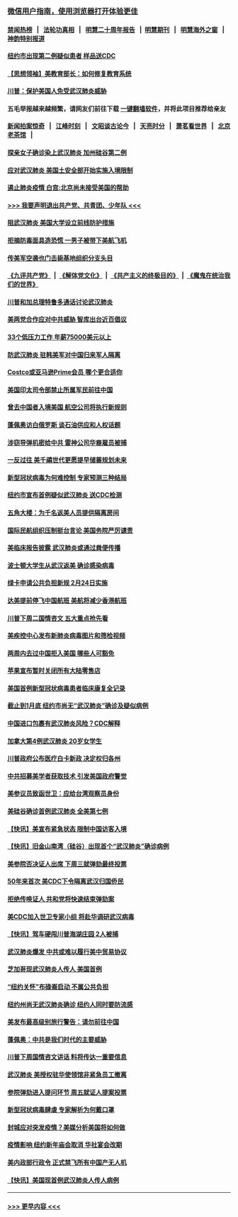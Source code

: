### [微信用户指南，使用浏览器打开体验更佳](https://github.com/gfw-breaker/banned-news1/blob/master/indexes/wechat-guide.md?t=0)
#### [禁闻热榜](热点新闻.md?t=0)  &nbsp;&nbsp;|&nbsp;&nbsp; [法轮功真相](https://github.com/gfw-breaker/truth/blob/master/README.md?t=0) &nbsp;&nbsp;|&nbsp;&nbsp; [明慧二十周年报告](https://github.com/gfw-breaker/mh-reports/blob/master/README.md?t=0) &nbsp;&nbsp;|&nbsp;&nbsp;[明慧期刊](https://github.com/gfw-breaker/mh-qikan) &nbsp;&nbsp;|&nbsp;&nbsp; [明慧海外之窗](https://github.com/gfw-breaker/mh-news/blob/master/README.md?t=0) &nbsp;&nbsp;|&nbsp;&nbsp; [神韵特别报道](https://github.com/gfw-breaker/mh-news/blob/master/shenyun.md?t=0)
#### [纽约市出现第二例疑似患者 样品送CDC](../pages/nsc412/n11840010.md?t=02031211) 
#### [【思想领袖】美教育部长：如何修复教育系统](../pages/nsc412/n11690865.md?t=02031211) 
#### [川普：保护美国人免受武汉肺炎威胁](../pages/nsc412/n11839718.md?t=02031211) 
#### 五毛举报越来越频繁，请网友们前往下载 [一键翻墙软件](https://github.com/gfw-breaker/ssr-accounts)，并将此项目推荐给亲友
#### [新闻拍案惊奇](https://github.com/gfw-breaker/banned-news1/blob/master/pages/link4.md) &nbsp;&nbsp;|&nbsp;&nbsp; [江峰时刻](https://github.com/gfw-breaker/banned-news1/blob/master/pages/link4.md) &nbsp;&nbsp;|&nbsp;&nbsp; [文昭谈古论今](https://github.com/gfw-breaker/banned-news1/blob/master/pages/link4.md) &nbsp;&nbsp;|&nbsp;&nbsp; [天亮时分](https://github.com/gfw-breaker/banned-news1/blob/master/pages/link4.md) &nbsp;&nbsp;|&nbsp;&nbsp; [萧茗看世界](https://github.com/gfw-breaker/banned-news1/blob/master/pages/link4.md) &nbsp;&nbsp;|&nbsp;&nbsp; [北京老茶馆](https://github.com/gfw-breaker/banned-news1/blob/master/pages/link4.md) &nbsp;&nbsp;|&nbsp;&nbsp; 
#### [探亲女子确诊染上武汉肺炎 加州硅谷第二例](../pages/nsc412/n11839784.md?t=02031211) 
#### [应对武汉肺炎 美国土安全部开始实施入境限制](../pages/nsc412/n11839729.md?t=02031211) 
#### [遏止肺炎疫情 白宫:北京尚未接受美国的帮助](../pages/nsc412/n11839660.md?t=02031211) 
#### [>>> 我要声明退出共产党、共青团、少年队 <<<](https://github.com/begood0513/goodnews/blob/master/quit/letter.md) 
#### [阻武汉肺炎 美国大学设立前线防护措施](../pages/nsc412/n11839479.md?t=02031211) 
#### [拒摘防毒面具造恐慌 一男子被带下美航飞机](../pages/nsc412/n11839455.md?t=02031211) 
#### [传美军空袭也门击毙基地组织分支头目](../pages/nsc412/n11839210.md?t=02031211) 
#### [《九评共产党》](https://github.com/begood0513/9ping.md/blob/master/README.md) &nbsp;|&nbsp; [《解体党文化》](../../../../jtdwh.md/blob/master/README.md)  &nbsp;|&nbsp; [《共产主义的终极目的》](../../../../gczydzjmd.md/blob/master/README.md) &nbsp;|&nbsp; [《魔鬼在统治我们的世界》](../../../../mgztzwmdsj.md/blob/master/README.md) 
#### [川普和加总理特鲁多通话讨论武汉肺炎](../pages/nsc412/n11839128.md?t=02031211) 
#### [美两党合作应对中共威胁 智库出台近百倡议](../pages/nsc412/n11838437.md?t=02031211) 
#### [33个低压力工作 年薪75000美元以上](../pages/nsc412/n11834441.md?t=02031211) 
#### [防武汉肺炎 驻韩美军对中国归来军人隔离](../pages/nsc412/n11838970.md?t=02031211) 
#### [Costco或亚马逊Prime会员 哪个更合适你](../pages/nsc412/n11834459.md?t=02031211) 
#### [美国印太司令部禁止所属军民前往中国](../pages/nsc412/n11838418.md?t=02031211) 
#### [曾去中国者入境美国 航空公司将执行新规则](../pages/nsc412/n11838375.md?t=02031211) 
#### [蓬佩奥访白俄罗斯 谈石油供应和人权话题](../pages/nsc412/n11838242.md?t=02031211) 
#### [涉窃导弹机密给中共 雷神公司华裔雇员被捕](../pages/nsc412/n11838129.md?t=02031211) 
#### [一反过往 美千禧世代更愿提早储蓄规划未来](../pages/nsc412/n11837601.md?t=02031211) 
#### [新型冠状病毒为何难控制 专家预测三种结局](../pages/nsc412/n11838002.md?t=02031211) 
#### [纽约市宣布首例疑似武汉肺炎 送CDC检测](../pages/nsc412/n11837852.md?t=02031211) 
#### [五角大楼：为千名返美人员提供隔离房间](../pages/nsc412/n11837831.md?t=02031211) 
#### [国际民航组织压制挺台言论 美国务院严厉谴责](../pages/nsc412/n11837791.md?t=02031211) 
#### [美临床报告披露 武汉肺炎或通过粪便传播](../pages/nsc412/n11837626.md?t=02031211) 
#### [波士顿大学生从武汉返美 确诊感染病毒](../pages/nsc412/n11837580.md?t=02031211) 
#### [绿卡申请公共负担新规 2月24日实施](../pages/nsc412/n11836634.md?t=02031211) 
#### [达美提前停飞中国航班 美航将减少香港航班](../pages/nsc412/n11837649.md?t=02031211) 
#### [川普下周二国情咨文 五大重点抢先看](../pages/nsc412/n11837512.md?t=02031211) 
#### [美疾控中心发布新肺炎病毒图片和筛检视频](../pages/nsc412/n11837491.md?t=02031211) 
#### [两周内去过中国拒入美国 哪些人可豁免](../pages/nsc412/n11837400.md?t=02031211) 
#### [苹果宣布暂时关闭所有大陆零售店](../pages/nsc412/n11837097.md?t=02031211) 
#### [美国首例新型冠状病毒患者临床康复全记录](../pages/nsc412/n11836513.md?t=02031211) 
#### [截止到1月底  纽约市尚无“武汉肺炎”确诊及疑似病例](../pages/nsc412/n11836657.md?t=02031211) 
#### [中国进口包裹有武汉肺炎风险？CDC解释](../pages/nsc412/n11836321.md?t=02031211) 
#### [加拿大第4例武汉肺炎 20岁女学生](../pages/nsc412/n11836537.md?t=02031211) 
#### [川普政府公布医疗白卡新政 决定权归各州](../pages/nsc412/n11836336.md?t=02031211) 
#### [中共招募美学者获取技术 引发美国政府警觉](../pages/nsc412/n11836277.md?t=02031211) 
#### [美参议员致函世卫：应给台湾观察员身份](../pages/nsc412/n11836183.md?t=02031211) 
#### [美硅谷确诊首例武汉肺炎 全美第七例](../pages/nsc412/n11836093.md?t=02031211) 
#### [【快讯】美宣布紧急状态 限制中国访客入境](../pages/nsc412/n11836030.md?t=02031211) 
#### [【快讯】旧金山南湾（硅谷）出现首个“武汉肺炎”确诊病例](../pages/nsc412/n11836084.md?t=02031211) 
#### [美参院否决证人出席 下周三就弹劾最终投票](../pages/nsc412/n11835900.md?t=02031211) 
#### [50年来首次 美CDC下令隔离武汉归国侨民](../pages/nsc412/n11835854.md?t=02031211) 
#### [拒绝传唤证人 共和党将快速结束弹劾案](../pages/nsc412/n11835573.md?t=02031211) 
#### [美CDC加入世卫专家小组 将赴华调研武汉病毒](../pages/nsc412/n11835584.md?t=02031211) 
#### [【快讯】驾车硬闯川普海湖庄园 2人被捕](../pages/nsc412/n11835785.md?t=02031211) 
#### [武汉肺炎爆发 中共或难以履行美中贸易协议](../pages/nsc412/n11834752.md?t=02031211) 
#### [芝加哥现武汉肺炎人传人 美国首例](../pages/nsc412/n11834730.md?t=02031211) 
#### [“纽约关怀”布碌崙启动  不属公共负担](../pages/nsc412/n11834269.md?t=02031211) 
#### [纽约州尚无武汉肺炎确诊  纽约人同时要防流感](../pages/nsc412/n11834247.md?t=02031211) 
#### [美发布最高级别旅行警告：请勿前往中国](../pages/nsc412/n11834038.md?t=02031211) 
#### [蓬佩奥：中共是我们时代的主要威胁](../pages/nsc412/n11833434.md?t=02031211) 
#### [川普下周国情咨文讲话 料将传达一重要信息](../pages/nsc412/n11833714.md?t=02031211) 
#### [武汉肺炎 美授权驻华使领馆非紧急员工撤离](../pages/nsc412/n11833604.md?t=02031211) 
#### [参院弹劾进入提问环节 周五就证人提案投票](../pages/nsc412/n11833522.md?t=02031211) 
#### [新型冠状病毒肆虐 专家解析为何戴口罩](../pages/nsc412/n11833332.md?t=02031211) 
#### [封城应对突发疫情？美媒分析美国将如何做](../pages/nsc412/n11831560.md?t=02031211) 
#### [疫情影响 纽约新年庙会取消 华社宴会改期](../pages/nsc412/n11831457.md?t=02031211) 
#### [美内政部行政令 正式禁飞所有中国产无人机](../pages/nsc412/n11833169.md?t=02031211) 
#### [【快讯】美国现首例武汉肺炎人传人病例](../pages/nsc412/n11833284.md?t=02031211) 

----
#### [ >>> 更早内容 <<< ](../indexes/nsc412-earlier.md)
